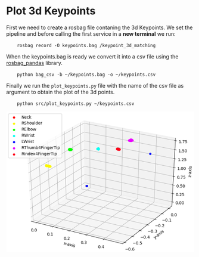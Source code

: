 # Plot 3d Keypoints

First we need to create a rosbag file contaning the 3d Keypoints.
We set the pipeline and before calling the first service in a __new terminal__ we run:

        rosbag record -O keypoints.bag /keypoint_3d_matching

When the keypoints.bag is ready we convert it into a csv file using the [rosbag_pandas](https://github.com/eurogroep/rosbag_pandas) library.

        python bag_csv -b ~/keypoints.bag -o ~/keypoints.csv

Finally we run the `plot_keypoints.py` file with the name of the csv file as argument to obtain the plot of the 3d points.

        python src/plot_keypoints.py ~/keypoints.csv 

![Plot](keypoints.png)
